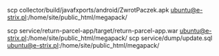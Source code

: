 scp collector/build/javafxports/android/ZwrotPaczek.apk ubuntu@e-strix.pl:/home/site/public_html/megapack/

scp service/return-parcel-app/target/return-parcel-app.war ubuntu@e-strix.pl:/home/site/public_html/megapack/
scp service/dump/update.sql ubuntu@e-strix.pl:/home/site/public_html/megapack/
